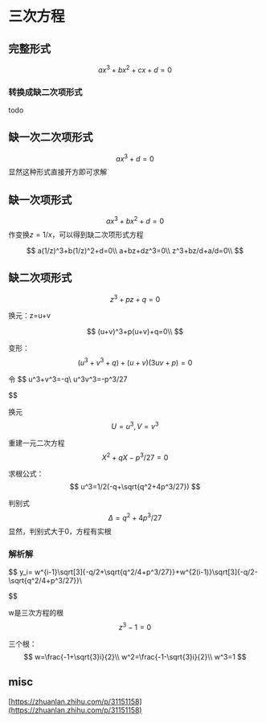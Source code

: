 # 三次方程

## 完整形式
$$
ax^3+bx^2+cx+d=0
$$

### 转换成缺二次项形式
todo

## 缺一次二次项形式

$$
ax^3+d=0
$$
显然这种形式直接开方即可求解

## 缺一次项形式
$$
ax^3+bx^2+d=0
$$
作变换$z=1/x$，可以得到缺二次项形式方程

$$
a(1/z)^3+b(1/z)^2+d=0\\
a+bz+dz^3=0\\
z^3+bz/d+a/d=0\\
$$


## 缺二次项形式
$$
z^3+pz+q=0
$$

换元：z=u+v

$$
(u+v)^3+p(u+v)+q=0\\
$$

变形：
$$
(u^3+v^3+q)+(u+v)(3uv+p)=0
$$

令
$$
u^3+v^3=-q\\
u^3v^3=-p^3/27

$$


换元
$$
U=u^3,V=v^3
$$

重建一元二次方程
$$
X^2+qX-p^3/27=0
$$


求根公式：
$$
u^3=1/2(-q+\sqrt{q^2+4p^3/27})
$$

判别式
$$
\Delta=q^2+4p^3/27
$$
显然，判别式大于0，方程有实根

### 解析解
$$
y_i= w^{i-1}\sqrt[3]{-q/2+\sqrt{q^2/4+p^3/27}}+w^{2(i-1)}\sqrt[3]{-q/2-\sqrt{q^2/4+p^3/27}}\\

$$

w是三次方程的根
$$
z^3-1=0
$$

三个根：
$$
w=\frac{-1+\sqrt{3}i}{2}\\
w^2=\frac{-1-\sqrt{3}i}{2}\\
w^3=1
$$


## misc

[https://zhuanlan.zhihu.com/p/31151158](https://zhuanlan.zhihu.com/p/31151158)
